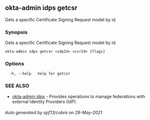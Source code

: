 ## okta-admin idps getcsr

Gets a specific Certificate Signing Request model by id.

### Synopsis

Gets a specific Certificate Signing Request model by id.

```
okta-admin idps getcsr <idpId> <csrId> [flags]
```

### Options

```
  -h, --help   help for getcsr
```

### SEE ALSO

* [okta-admin idps](okta-admin_idps.md)	 - Provides operations to manage federations with external Identity Providers (IdP).

###### Auto generated by spf13/cobra on 29-May-2021
